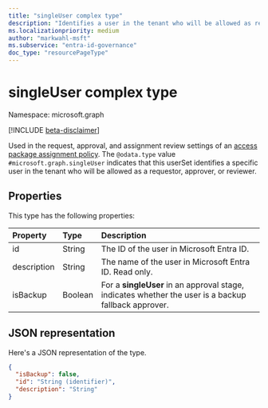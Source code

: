 ```yaml
---
title: "singleUser complex type"
description: "Identifies a user in the tenant who will be allowed as requestor, approver, or reviewer."
ms.localizationpriority: medium
author: "markwahl-msft"
ms.subservice: "entra-id-governance"
doc_type: "resourcePageType"
---
```


# singleUser complex type

Namespace: microsoft.graph

[!INCLUDE [beta-disclaimer](../../includes/beta-disclaimer.md)]

Used in the request, approval, and assignment review settings of an [access package assignment policy](accesspackageassignmentpolicy.md). The  `@odata.type` value `#microsoft.graph.singleUser` indicates that this userSet identifies a specific user in the tenant who will be allowed as a requestor, approver, or reviewer.

## Properties

This type has the following properties:

| Property                     | Type                      | Description |
| :--------------------------- | :------------------------ | :---------- |
| id |String | The ID of the user in Microsoft Entra ID. |
| description |String | The name of the user in Microsoft Entra ID. Read only. |
| isBackup | Boolean | For a **singleUser** in an approval stage, indicates whether the user is a backup fallback approver. |

## JSON representation

Here's a JSON representation of the type.

<!-- {
  "blockType": "resource",
  "optionalProperties": [

  ],
  "@odata.type": "microsoft.graph.singleUser",
  "baseType": "microsoft.graph.userSet"
}-->

```json
{
  "isBackup": false,
  "id": "String (identifier)",
  "description": "String"
}
```


<!-- uuid: 16cd6b66-4b1a-43a1-adaf-3a886856ed98
2019-02-04 14:57:30 UTC -->
<!-- {
  "type": "#page.annotation",
  "description": "singleUser complex type",
  "keywords": "",
  "section": "documentation",
  "tocPath": ""
}-->
